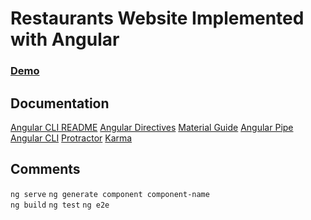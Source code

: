 <!--
    Title: Restaurants Website in Angular 
    Author: somerongit (Someron Bakuli) 
-->


# Restaurants Website Implemented with Angular
### [Demo](https://youtu.be/Ft0a5edCduk)

## Documentation

[Angular CLI README](https://github.com/angular/angular-cli/blob/master/README.md)
[Angular Directives](https://angular.io/guide/architecture-components#directives)
[Material Guide](https://material.angular.io/guides)
[Angular Pipe](https://angular.io/guide/pipes)
[Angular CLI](https://github.com/angular/angular-cli) 
[Protractor](http://www.protractortest.org/)
[Karma](https://karma-runner.github.io)

## Comments

 `ng serve` 
 `ng generate component component-name`  
 `ng build`
 `ng test` 
 `ng e2e`

<!--
    Title: Restaurants Website in Angular 
    Author: somerongit (Someron Bakuli) 
-->
